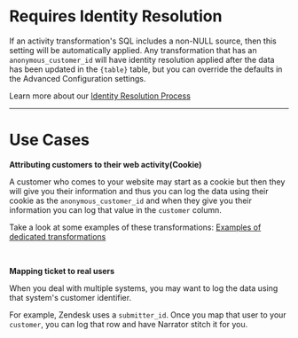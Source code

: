 # Requires Identity Resolution

If an activity transformation's SQL includes a non-NULL source, then this setting will be automatically applied. Any transformation that has an `anonymous_customer_id` will have identity resolution applied after the data has been updated in the `{table}` table, but you can override the defaults in the Advanced Configuration settings.


Learn more about our [Identity Resolution Process](doc:identity-resolution)



------


# Use Cases


**Attributing customers to their web activity(Cookie)**

A customer who comes to your website may start as a cookie but then they will give you their information and
thus you can log the data using their cookie as the `anonymous_customer_id` and
when they give you their information you can log that value in the `customer` column.

Take a look at some examples of these transformations: [Examples of dedicated transformations](doc:identity-resolution-1)


<br>


**Mapping ticket to real users**

When you deal with multiple systems, you may want to log the data using that system's customer identifier.

For example, Zendesk uses a `submitter_id`.  Once you map that user to your `customer`, you can log that row and have Narrator stitch it for you.
